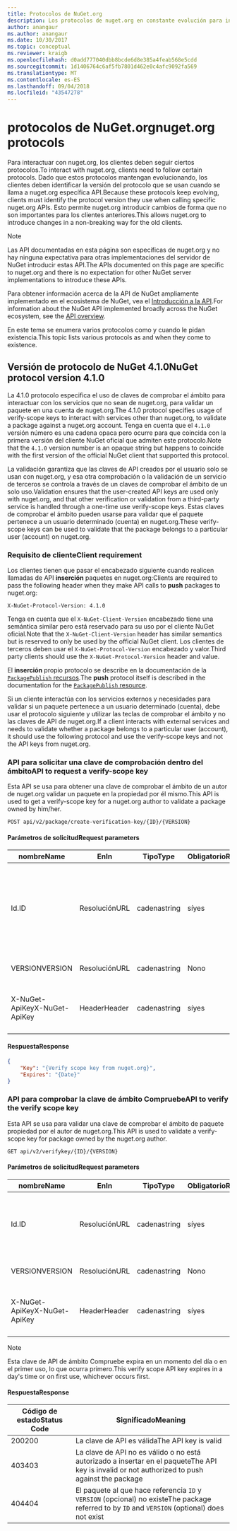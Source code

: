 ```yaml
---
title: Protocolos de NuGet.org
description: Los protocolos de nuget.org en constante evolución para interactuar con los clientes de NuGet.
author: anangaur
ms.author: anangaur
ms.date: 10/30/2017
ms.topic: conceptual
ms.reviewer: kraigb
ms.openlocfilehash: d0add777040dbb8bcde6d8e385a4feab568e5cdd
ms.sourcegitcommit: 1d1406764c6af5fb7801d462e0c4afc9092fa569
ms.translationtype: MT
ms.contentlocale: es-ES
ms.lasthandoff: 09/04/2018
ms.locfileid: "43547278"
---
```

# <a name="nugetorg-protocols"></a><span data-ttu-id="9b4e8-103">protocolos de NuGet.org</span><span class="sxs-lookup"><span data-stu-id="9b4e8-103">nuget.org protocols</span></span>

<span data-ttu-id="9b4e8-104">Para interactuar con nuget.org, los clientes deben seguir ciertos protocolos.</span><span class="sxs-lookup"><span data-stu-id="9b4e8-104">To interact with nuget.org, clients need to follow certain protocols.</span></span> <span data-ttu-id="9b4e8-105">Dado que estos protocolos mantengan evolucionando, los clientes deben identificar la versión del protocolo que se usan cuando se llama a nuget.org específica API.</span><span class="sxs-lookup"><span data-stu-id="9b4e8-105">Because these protocols keep evolving, clients must identify the protocol version they use when calling specific nuget.org APIs.</span></span> <span data-ttu-id="9b4e8-106">Esto permite nuget.org introducir cambios de forma que no son importantes para los clientes anteriores.</span><span class="sxs-lookup"><span data-stu-id="9b4e8-106">This allows nuget.org to introduce changes in a non-breaking way for the old clients.</span></span>

> [!Note]
> <span data-ttu-id="9b4e8-107">Las API documentadas en esta página son específicas de nuget.org y no hay ninguna expectativa para otras implementaciones del servidor de NuGet introducir estas API.</span><span class="sxs-lookup"><span data-stu-id="9b4e8-107">The APIs documented on this page are specific to nuget.org and there is no expectation for other NuGet server implementations to introduce these APIs.</span></span> 

<span data-ttu-id="9b4e8-108">Para obtener información acerca de la API de NuGet ampliamente implementado en el ecosistema de NuGet, vea el [Introducción a la API](overview.md).</span><span class="sxs-lookup"><span data-stu-id="9b4e8-108">For information about the NuGet API implemented broadly across the NuGet ecosystem, see the [API overview](overview.md).</span></span>

<span data-ttu-id="9b4e8-109">En este tema se enumera varios protocolos como y cuando le pidan existencia.</span><span class="sxs-lookup"><span data-stu-id="9b4e8-109">This topic lists various protocols as and when they come to existence.</span></span>

## <a name="nuget-protocol-version-410"></a><span data-ttu-id="9b4e8-110">Versión de protocolo de NuGet 4.1.0</span><span class="sxs-lookup"><span data-stu-id="9b4e8-110">NuGet protocol version 4.1.0</span></span>

<span data-ttu-id="9b4e8-111">La 4.1.0 protocolo especifica el uso de claves de comprobar el ámbito para interactuar con los servicios que no sean de nuget.org, para validar un paquete en una cuenta de nuget.org.</span><span class="sxs-lookup"><span data-stu-id="9b4e8-111">The 4.1.0 protocol specifies usage of verify-scope keys to interact with services other than nuget.org, to validate a package against a nuget.org account.</span></span> <span data-ttu-id="9b4e8-112">Tenga en cuenta que el `4.1.0` versión número es una cadena opaca pero ocurre para que coincida con la primera versión del cliente NuGet oficial que admiten este protocolo.</span><span class="sxs-lookup"><span data-stu-id="9b4e8-112">Note that the `4.1.0` version number is an opaque string but happens to coincide with the first version of the official NuGet client that supported this protocol.</span></span>

<span data-ttu-id="9b4e8-113">La validación garantiza que las claves de API creados por el usuario solo se usan con nuget.org, y esa otra comprobación o la validación de un servicio de terceros se controla a través de un claves de comprobar el ámbito de un solo uso.</span><span class="sxs-lookup"><span data-stu-id="9b4e8-113">Validation ensures that the user-created API keys are used only with nuget.org, and that other verification or validation from a third-party service is handled through a one-time use verify-scope keys.</span></span> <span data-ttu-id="9b4e8-114">Estas claves de comprobar el ámbito pueden usarse para validar que el paquete pertenece a un usuario determinado (cuenta) en nuget.org.</span><span class="sxs-lookup"><span data-stu-id="9b4e8-114">These verify-scope keys can be used to validate that the package belongs to a particular user (account) on nuget.org.</span></span>

### <a name="client-requirement"></a><span data-ttu-id="9b4e8-115">Requisito de cliente</span><span class="sxs-lookup"><span data-stu-id="9b4e8-115">Client requirement</span></span>

<span data-ttu-id="9b4e8-116">Los clientes tienen que pasar el encabezado siguiente cuando realicen llamadas de API **inserción** paquetes en nuget.org:</span><span class="sxs-lookup"><span data-stu-id="9b4e8-116">Clients are required to pass the following header when they make API calls to **push** packages to nuget.org:</span></span>

    X-NuGet-Protocol-Version: 4.1.0

<span data-ttu-id="9b4e8-117">Tenga en cuenta que el `X-NuGet-Client-Version` encabezado tiene una semántica similar pero está reservado para su uso por el cliente NuGet oficial.</span><span class="sxs-lookup"><span data-stu-id="9b4e8-117">Note that the `X-NuGet-Client-Version` header has similar semantics but is reserved to only be used by the official NuGet client.</span></span> <span data-ttu-id="9b4e8-118">Los clientes de terceros deben usar el `X-NuGet-Protocol-Version` encabezado y valor.</span><span class="sxs-lookup"><span data-stu-id="9b4e8-118">Third party clients should use the `X-NuGet-Protocol-Version` header and value.</span></span>

<span data-ttu-id="9b4e8-119">El **inserción** propio protocolo se describe en la documentación de la [ `PackagePublish` recursos](package-publish-resource.md).</span><span class="sxs-lookup"><span data-stu-id="9b4e8-119">The **push** protocol itself is described in the documentation for the [`PackagePublish` resource](package-publish-resource.md).</span></span>

<span data-ttu-id="9b4e8-120">Si un cliente interactúa con los servicios externos y necesidades para validar si un paquete pertenece a un usuario determinado (cuenta), debe usar el protocolo siguiente y utilizar las teclas de comprobar el ámbito y no las claves de API de nuget.org.</span><span class="sxs-lookup"><span data-stu-id="9b4e8-120">If a client interacts with external services and needs to validate whether a package belongs to a particular user (account), it should use the following protocol and use the verify-scope keys and not the API keys from nuget.org.</span></span>

### <a name="api-to-request-a-verify-scope-key"></a><span data-ttu-id="9b4e8-121">API para solicitar una clave de comprobación dentro del ámbito</span><span class="sxs-lookup"><span data-stu-id="9b4e8-121">API to request a verify-scope key</span></span>

<span data-ttu-id="9b4e8-122">Esta API se usa para obtener una clave de comprobar el ámbito de un autor de nuget.org validar un paquete en la propiedad por él mismo.</span><span class="sxs-lookup"><span data-stu-id="9b4e8-122">This API is used to get a verify-scope key for a nuget.org author to validate a package owned by him/her.</span></span>

    POST api/v2/package/create-verification-key/{ID}/{VERSION}

#### <a name="request-parameters"></a><span data-ttu-id="9b4e8-123">Parámetros de solicitud</span><span class="sxs-lookup"><span data-stu-id="9b4e8-123">Request parameters</span></span>

<span data-ttu-id="9b4e8-124">nombre</span><span class="sxs-lookup"><span data-stu-id="9b4e8-124">Name</span></span>           | <span data-ttu-id="9b4e8-125">En</span><span class="sxs-lookup"><span data-stu-id="9b4e8-125">In</span></span>     | <span data-ttu-id="9b4e8-126">Tipo</span><span class="sxs-lookup"><span data-stu-id="9b4e8-126">Type</span></span>   | <span data-ttu-id="9b4e8-127">Obligatorio</span><span class="sxs-lookup"><span data-stu-id="9b4e8-127">Required</span></span> | <span data-ttu-id="9b4e8-128">Notas</span><span class="sxs-lookup"><span data-stu-id="9b4e8-128">Notes</span></span>
-------------- | ------ | ------ | -------- | -----
<span data-ttu-id="9b4e8-129">Id.</span><span class="sxs-lookup"><span data-stu-id="9b4e8-129">ID</span></span>             | <span data-ttu-id="9b4e8-130">Resolución</span><span class="sxs-lookup"><span data-stu-id="9b4e8-130">URL</span></span>    | <span data-ttu-id="9b4e8-131">cadena</span><span class="sxs-lookup"><span data-stu-id="9b4e8-131">string</span></span> | <span data-ttu-id="9b4e8-132">sí</span><span class="sxs-lookup"><span data-stu-id="9b4e8-132">yes</span></span>      | <span data-ttu-id="9b4e8-133">Para el que se solicita la clave de ámbito de comprobar la identidier de paquete</span><span class="sxs-lookup"><span data-stu-id="9b4e8-133">The package identidier for which the verify scope key is requested</span></span>
<span data-ttu-id="9b4e8-134">VERSION</span><span class="sxs-lookup"><span data-stu-id="9b4e8-134">VERSION</span></span>        | <span data-ttu-id="9b4e8-135">Resolución</span><span class="sxs-lookup"><span data-stu-id="9b4e8-135">URL</span></span>    | <span data-ttu-id="9b4e8-136">cadena</span><span class="sxs-lookup"><span data-stu-id="9b4e8-136">string</span></span> | <span data-ttu-id="9b4e8-137">No</span><span class="sxs-lookup"><span data-stu-id="9b4e8-137">no</span></span>       | <span data-ttu-id="9b4e8-138">La versión del paquete</span><span class="sxs-lookup"><span data-stu-id="9b4e8-138">The package version</span></span>
<span data-ttu-id="9b4e8-139">X-NuGet-ApiKey</span><span class="sxs-lookup"><span data-stu-id="9b4e8-139">X-NuGet-ApiKey</span></span> | <span data-ttu-id="9b4e8-140">Header</span><span class="sxs-lookup"><span data-stu-id="9b4e8-140">Header</span></span> | <span data-ttu-id="9b4e8-141">cadena</span><span class="sxs-lookup"><span data-stu-id="9b4e8-141">string</span></span> | <span data-ttu-id="9b4e8-142">sí</span><span class="sxs-lookup"><span data-stu-id="9b4e8-142">yes</span></span>      | <span data-ttu-id="9b4e8-143">Por ejemplo, `X-NuGet-ApiKey: {USER_API_KEY}`.</span><span class="sxs-lookup"><span data-stu-id="9b4e8-143">For example, `X-NuGet-ApiKey: {USER_API_KEY}`</span></span>

#### <a name="response"></a><span data-ttu-id="9b4e8-144">Respuesta</span><span class="sxs-lookup"><span data-stu-id="9b4e8-144">Response</span></span>

```json
{
    "Key": "{Verify scope key from nuget.org}",
    "Expires": "{Date}"
}
```

### <a name="api-to-verify-the-verify-scope-key"></a><span data-ttu-id="9b4e8-145">API para comprobar la clave de ámbito Compruebe</span><span class="sxs-lookup"><span data-stu-id="9b4e8-145">API to verify the verify scope key</span></span>

<span data-ttu-id="9b4e8-146">Esta API se usa para validar una clave de comprobar el ámbito de paquete propiedad por el autor de nuget.org.</span><span class="sxs-lookup"><span data-stu-id="9b4e8-146">This API is used to validate a verify-scope key for package owned by the nuget.org author.</span></span>

    GET api/v2/verifykey/{ID}/{VERSION}

#### <a name="request-parameters"></a><span data-ttu-id="9b4e8-147">Parámetros de solicitud</span><span class="sxs-lookup"><span data-stu-id="9b4e8-147">Request parameters</span></span>

<span data-ttu-id="9b4e8-148">nombre</span><span class="sxs-lookup"><span data-stu-id="9b4e8-148">Name</span></span>           | <span data-ttu-id="9b4e8-149">En</span><span class="sxs-lookup"><span data-stu-id="9b4e8-149">In</span></span>     | <span data-ttu-id="9b4e8-150">Tipo</span><span class="sxs-lookup"><span data-stu-id="9b4e8-150">Type</span></span>   | <span data-ttu-id="9b4e8-151">Obligatorio</span><span class="sxs-lookup"><span data-stu-id="9b4e8-151">Required</span></span> | <span data-ttu-id="9b4e8-152">Notas</span><span class="sxs-lookup"><span data-stu-id="9b4e8-152">Notes</span></span>
-------------  | ------ | ------ | -------- | -----
<span data-ttu-id="9b4e8-153">Id.</span><span class="sxs-lookup"><span data-stu-id="9b4e8-153">ID</span></span>             | <span data-ttu-id="9b4e8-154">Resolución</span><span class="sxs-lookup"><span data-stu-id="9b4e8-154">URL</span></span>    | <span data-ttu-id="9b4e8-155">cadena</span><span class="sxs-lookup"><span data-stu-id="9b4e8-155">string</span></span> | <span data-ttu-id="9b4e8-156">sí</span><span class="sxs-lookup"><span data-stu-id="9b4e8-156">yes</span></span>      | <span data-ttu-id="9b4e8-157">El identificador del paquete para el que se solicita la clave de ámbito de verify</span><span class="sxs-lookup"><span data-stu-id="9b4e8-157">The package identifier for which the verify scope key is requested</span></span>
<span data-ttu-id="9b4e8-158">VERSION</span><span class="sxs-lookup"><span data-stu-id="9b4e8-158">VERSION</span></span>        | <span data-ttu-id="9b4e8-159">Resolución</span><span class="sxs-lookup"><span data-stu-id="9b4e8-159">URL</span></span>    | <span data-ttu-id="9b4e8-160">cadena</span><span class="sxs-lookup"><span data-stu-id="9b4e8-160">string</span></span> | <span data-ttu-id="9b4e8-161">No</span><span class="sxs-lookup"><span data-stu-id="9b4e8-161">no</span></span>       | <span data-ttu-id="9b4e8-162">La versión del paquete</span><span class="sxs-lookup"><span data-stu-id="9b4e8-162">The package version</span></span>
<span data-ttu-id="9b4e8-163">X-NuGet-ApiKey</span><span class="sxs-lookup"><span data-stu-id="9b4e8-163">X-NuGet-ApiKey</span></span> | <span data-ttu-id="9b4e8-164">Header</span><span class="sxs-lookup"><span data-stu-id="9b4e8-164">Header</span></span> | <span data-ttu-id="9b4e8-165">cadena</span><span class="sxs-lookup"><span data-stu-id="9b4e8-165">string</span></span> | <span data-ttu-id="9b4e8-166">sí</span><span class="sxs-lookup"><span data-stu-id="9b4e8-166">yes</span></span>      | <span data-ttu-id="9b4e8-167">Por ejemplo, `X-NuGet-ApiKey: {VERIFY_SCOPE_KEY}`.</span><span class="sxs-lookup"><span data-stu-id="9b4e8-167">For example, `X-NuGet-ApiKey: {VERIFY_SCOPE_KEY}`</span></span>

> [!Note]
> <span data-ttu-id="9b4e8-168">Esta clave de API de ámbito Compruebe expira en un momento del día o en el primer uso, lo que ocurra primero.</span><span class="sxs-lookup"><span data-stu-id="9b4e8-168">This verify scope API key expires in a day's time or on first use, whichever occurs first.</span></span>

#### <a name="response"></a><span data-ttu-id="9b4e8-169">Respuesta</span><span class="sxs-lookup"><span data-stu-id="9b4e8-169">Response</span></span>

<span data-ttu-id="9b4e8-170">Código de estado</span><span class="sxs-lookup"><span data-stu-id="9b4e8-170">Status Code</span></span> | <span data-ttu-id="9b4e8-171">Significado</span><span class="sxs-lookup"><span data-stu-id="9b4e8-171">Meaning</span></span>
----------- | -------
<span data-ttu-id="9b4e8-172">200</span><span class="sxs-lookup"><span data-stu-id="9b4e8-172">200</span></span>         | <span data-ttu-id="9b4e8-173">La clave de API es válida</span><span class="sxs-lookup"><span data-stu-id="9b4e8-173">The API key is valid</span></span>
<span data-ttu-id="9b4e8-174">403</span><span class="sxs-lookup"><span data-stu-id="9b4e8-174">403</span></span>         | <span data-ttu-id="9b4e8-175">La clave de API no es válido o no está autorizado a insertar en el paquete</span><span class="sxs-lookup"><span data-stu-id="9b4e8-175">The API key is invalid or not authorized to push against the package</span></span>
<span data-ttu-id="9b4e8-176">404</span><span class="sxs-lookup"><span data-stu-id="9b4e8-176">404</span></span>         | <span data-ttu-id="9b4e8-177">El paquete al que hace referencia `ID` y `VERSION` (opcional) no existe</span><span class="sxs-lookup"><span data-stu-id="9b4e8-177">The package referred to by `ID` and `VERSION` (optional) does not exist</span></span>
